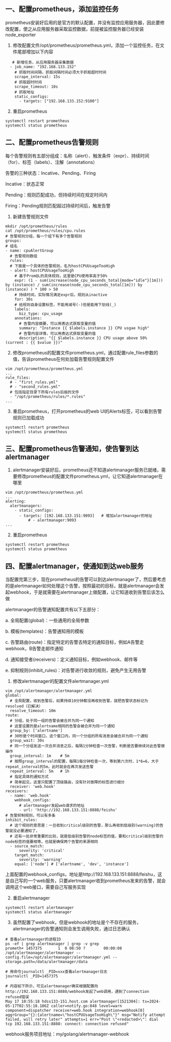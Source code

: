 
## 一、配置prometheus，添加监控任务

prometheus安装好后用的是官方的默认配置，并没有监控应用服务器，因此要修改配置，使之从应用服务器采取监控数据，前提被监控服务器已经安装node_exporter

1. 修改配置文件/opt/prometheus/prometheus.yml，添加一个监控任务，在文件尾部增加以下内容

```
   # 新增任务，从应用服务器采集数据 
  - job_name: "192.168.133.152"
    # 抓取时间间隔，抓取间隔时间必须大于抓取超时时间
    scrape_interval: 15s
    # 抓取超时时间
    scrape_timeout: 10s
    # 抓取地址
    static_configs:
      - targets: ["192.168.133.152:9100"]
```

2. 重启prometheus
```
systemctl restart prometheus
systemctl status prometheus
```

## 二、配置prometheus告警规则

每个告警规则有五部分组成：名称（alert）、触发条件（expr）、持续时间（for）、标签（labels）、注解（annotations）

告警的三种状态：Incative、Pending、Firing

Incative：状态正常

Pending：规则匹配成功，但持续时间在规定时间内

Firing：Pending规则匹配超过持续时间后，触发告警

1. 新建告警规则文件
```
mkdir /opt/prometheus/rules
cat /opt/prometheus/rules/cpu.rules
# 告警规则分组，每一个组下有多个告警规则
groups:
# 组名
- name: cpuAlertGroup
  # 告警规则数组
  rules:
  # 下面是一个具体的告警规则，名为hostCPUUsageTooHigh
  - alert: hostCPUUsageTooHigh
    # 基于PromQL的具体规则，这里是CPU使用率高于50%
    expr: (1 - sum(increase(node_cpu_seconds_total{mode="idle"}[1m])) by (instance) / sum(increase(node_cpu_seconds_total[1m])) by (instance) ) * 100 > 50
    # 持续时间，实际情况满足expr后，规则从inactive
    for: 30s
    # 给规则自身设置标签，不能用减号(-)但是能用下划线(_)
    labels:
      biz_type: cpu_usage
    annotations:
      # 告警内容摘要，可以用表达式获取变量的值
      summary: "Instance {{ $labels.instance }} CPU usgae high"
      # 告警内容详情，可以用表达式获取变量的值
      description: "{{ $labels.instance }} CPU usage above 50% (current : {{ $value }})"
```

2. 修改prometheus的配置文件prometheus.yml，通过配置rule_files参数的值，告诉prometheus在何处加载告警规则配置文件
```
vim /opt/prometheus/prometheus.yml
...
rule_files:
  # - "first_rules.yml"
  # - "second_rules.yml"
  # 包括指定目录下所有rules后缀的文件
  - "/opt/prometheus/rules/*.rules"
...
```

3. 重启prometheus，打开prometheus的web UI的Alerts标签，可以看到告警规则已加载成功
```
systemctl restart prometheus
systemctl status prometheus
```

## 三、配置prometheus告警通知，使告警到达alertmanager

1. alertmanager安装好后，prometheus还不知道alertmanager服务已就绪，需要修改prometheus的配置文件prometheus.yml，让它知道alertmanager在哪里

```
vim /opt/prometheus/prometheus.yml
...
alerting:
  alertmanagers:
    - static_configs:
      - targets: [192.168.133.151:9093]   # 增加alertmanager的地址
          # - alertmanager:9093
...
```

2. 重启prometheus
```
systemctl restart prometheus
systemctl status prometheus
```

## 四、配置alertmanager，使通知到达web服务

当配置完第三步，现在prometheus的告警可以到达alertmanager了，然后要考虑的是alertmanager如何处理这个告警，按照最初的目标，就是alertmanager会发起webhook，于是就需要在alertmanager上做配置，让它知道收到告警后该怎么做

alertmanager的告警通知配置共有以下五部分：

a. 全局配置(global)：一些通用的全局参数

b. 模板(templates)：告警通知用的模板

c. 告警路由(route)：指定特定的告警去特定的通知目标，例如A告警走webhook，B告警走邮件通知

d. 通知接受者(receivers)：定义通知目标，例如webhook、邮件等

e. 抑制规则(inhibit_rules)：对告警进行收敛的规则，避免产生无用告警

1. 修改alertmanager的配置文件alertmanager.yml
```
vim /opt/alertmanager/alertmanager.yml
global:
  # 全局配置，收到告警后，如果持续10分钟都没再收到告警，就把告警状态标记为resolved（已解决）
  resolve_timeout: 10m
route:
  # 分组，处于同一组的告警会被合并为同一个通知
  # 这里设置的是alertname相同的告警会被合并为同一个通知
  group_by: ['alertname']
  # 30秒是个时间窗口，这个窗口内，同一个分组的所有消息会被合并为同一个通知
  group_wait: 30s
  # 同一个分组发送一次合并消息之后，每隔1分钟检查一次告警，判断是否要继续对此告警做操作
  group_interval: 1m	# 5m
  # 按照group_interval的配置，每隔1每分钟检查一次，等到第六次时，1*6=6，大于repeat_interval的5m，此时就会在再次发送告警
  repeat_interval: 5m	# 1h
  # 指定具体的通知方式
  # 简单起见，这里只配置了顶级路由，没有针对故障的标签进行细分
  receiver: 'web.hook'
receivers:
  - name: 'web.hook'
    webhook_configs:
      # alertmanager发起web请求的地址
      - url: 'http://192.168.133.151:8888/feishu'
# 告警抑制规则，可以有多条
inhibit_rules:
  # 这个规则的意思是：一旦收到critical级别的告警，那么再收到低级别(warning)的告警就没必要通知了，
  # 还有一处非常重要的比较，就是低级别告警的node标签的值，要和critical级别告警的node标签的值要相等，也就是确保两个告警的来源相同
  - source_match:
      severity: 'critical'
    target_match:
      severity: 'warning'
    equal: ['node']	# ['alertname', 'dev', 'instance']
```

上面配置的webhook_configs，地址是http://192.168.133.151:8888/feishu，这是自己写的一个web服务，只要alertmanager收到prometheus发来的告警，就会调用这个web接口，需要自己写服务实现

2. 重启alertmanager
```
systemctl restart alertmanager
systemctl status alertmanager
```

3. 虽然配置了webhook，但是webhook的地址是个不存在的服务，alertmanager的告警通知则会发生调用失败，通过日志确认
```
# 查看alertmanager的进程ID
ps -ef | grep alertmanager | grep -v grep
prometh+ 1457375       1  0 08:50 ?        00:00:08 /opt/alertmanager/alertmanager --config.file=/opt/alertmanager/alertmanager.yml --storage.path=/data/alertmanager/data

# 用命令journalctl _PID=xxx查看alertmanager日志
journalctl _PID=1457375

# 内容如下所示，可见alertmanager确实根据配置向http://192.168.133.151:8888/webhook发起了web调用，遇到了connection refused错误
May 17 10:55:18 hdss133-151.host.com alertmanager[1521304]: ts=2024-05-17T02:55:18.186Z caller=notify.go:848 level=warn component=dispatcher receiver=web.hook integration=webhook[0] aggrGroup="{}:{alertname=\"hostCPUUsageTooHigh\"}" msg="Notify attempt failed, will retry later" attempts=1 err="Post \"<redacted>\": dial tcp 192.168.133.151:8888: connect: connection refused"
```

webhook服务项目地址：my/golang/alertmanager-webhook


